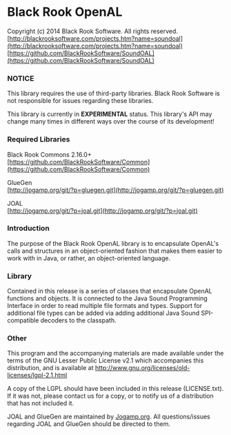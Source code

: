 # Black Rook OpenAL

Copyright (c) 2014 Black Rook Software. All rights reserved.  
[http://blackrooksoftware.com/projects.htm?name=soundoal](http://blackrooksoftware.com/projects.htm?name=soundoal)  
[https://github.com/BlackRookSoftware/SoundOAL](https://github.com/BlackRookSoftware/SoundOAL)

### NOTICE

This library requires the use of third-party libraries. Black Rook Software 
is not responsible for issues regarding these libraries.

This library is currently in **EXPERIMENTAL** status. This library's API
may change many times in different ways over the course of its development!

### Required Libraries

Black Rook Commons 2.16.0+  
[https://github.com/BlackRookSoftware/Common](https://github.com/BlackRookSoftware/Common)

GlueGen  
[http://jogamp.org/git/?p=gluegen.git](http://jogamp.org/git/?p=gluegen.git)

JOAL  
[http://jogamp.org/git/?p=joal.git](http://jogamp.org/git/?p=joal.git)

### Introduction

The purpose of the Black Rook OpenAL library is to encapsulate OpenAL's calls
and structures in an object-oriented fashion that makes them easier to work
with in Java, or rather, an object-oriented language. 

### Library

Contained in this release is a series of classes that encapsulate OpenAL
functions and objects. It is connected to the Java Sound Programming Interface
in order to read multiple file formats and types. Support for additional file
types can be added via adding additional Java Sound SPI-compatible decoders to the
classpath.

### Other

This program and the accompanying materials
are made available under the terms of the GNU Lesser Public License v2.1
which accompanies this distribution, and is available at
http://www.gnu.org/licenses/old-licenses/lgpl-2.1.html

A copy of the LGPL should have been included in this release (LICENSE.txt).
If it was not, please contact us for a copy, or to notify us of a distribution
that has not included it. 

JOAL and GlueGen are maintained by [Jogamp.org](http://jogamp.org/). All questions/issues
regarding JOAL and GlueGen should be directed to them.
